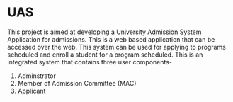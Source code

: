 # UAS
This project is aimed at developing a University Admission System Application for admissions. This is a web based application that can be accessed over the web. This system can be used for applying to programs scheduled and enroll a student for a program scheduled. This is an integrated system that contains three user components-
1.  Adminstrator
2.  Member of Admission Committee (MAC) 
3.  Applicant 
